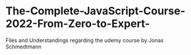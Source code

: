 # The-Complete-JavaScript-Course-2022-From-Zero-to-Expert-
Files and Understandings regarding the udemy course by Jonas Schmedtmann
